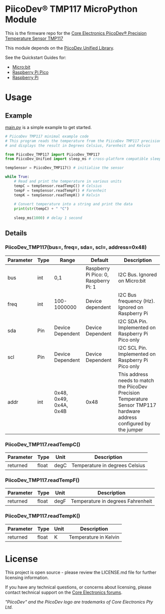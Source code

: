 # PiicoDev® TMP117 MicroPython Module

This is the firmware repo for the [Core Electronics PiicoDev® Precision Temperature Sensor TMP117](https://core-electronics.com.au/catalog/product/view/sku/CE07502)

This module depends on the [PiicoDev Unified Library](https://github.com/CoreElectronics/CE-PiicoDev-Unified).

See the Quickstart Guides for:
 - [Micro:bit](https://core-electronics.com.au/tutorials/piicodev-precision-temperature-sensor-tmp117-quickstart-guide-for-microbit.html)
 - [Raspberry Pi Pico](https://core-electronics.com.au/tutorials/piicodev-precision-temperature-sensor-tmp117-quickstart-guide-for-rpi-pico.html)
 - [Raspberry Pi](https://core-electronics.com.au/tutorials/piicodev-raspberrypi/piicodev-precision-temperature-sensor-tmp117-raspberry-pi-guide.html)

# Usage
## Example
[main.py](https://github.com/CoreElectronics/CE-PiicoDev-TMP117-MicroPython-Module/blob/main/main.py) is a simple example to get started.
```python
# PiicoDev TMP117 minimal example code
# This program reads the temperature from the PiicoDev TMP117 precision temperature sensor
# and displays the result in Degrees Celsius, Farenheit and Kelvin

from PiicoDev_TMP117 import PiicoDev_TMP117
from PiicoDev_Unified import sleep_ms # cross-platform compatible sleep function

tempSensor = PiicoDev_TMP117() # initialise the sensor

while True:
    # Read and print the temperature in various units
    tempC = tempSensor.readTempC() # Celsius
    tempF = tempSensor.readTempF() # Farenheit
    tempK = tempSensor.readTempK() # Kelvin
    
    # Convert temperature into a string and print the data
    print(str(tempC) + " °C")
    
    sleep_ms(1000) # delay 1 second
```
## Details
### PiicoDev_TMP117(bus=, freq=, sda=, scl=, address=0x48)
Parameter | Type | Range | Default | Description
--- | --- | --- | --- | ---
bus | int | 0,1 | Raspberry Pi Pico: 0, Raspberry Pi: 1 | I2C Bus.  Ignored on Micro:bit
freq | int | 100-1000000 | Device dependent | I2C Bus frequency (Hz).  Ignored on Raspberry Pi
sda | Pin | Device Dependent | Device Dependent | I2C SDA Pin. Implemented on Raspberry Pi Pico only
scl | Pin | Device Dependent | Device Dependent | I2C SCL Pin. Implemented on Raspberry Pi Pico only
addr | int | 0x48, 0x49, 0x4A, 0x4B | 0x48 | This address needs to match the PiicoDev Precision Temperature Sensor TMP117 hardware address configured by the jumper

### PiicoDev_TMP117.readTempC()
Parameter | Type | Unit | Description
--- | --- | --- | ---
returned | float | degC | Temperature in degrees Celsius

### PiicoDev_TMP117.readTempF()
Parameter | Type | Unit | Description
--- | --- | --- | ---
returned | float | degF| Temperature in degrees Fahrenheit

### PiicoDev_TMP117.readTempK()
Parameter | Type | Unit | Description
--- | --- | --- | ---
returned | float | K | Temperature in Kelvin

# License
This project is open source - please review the LICENSE.md file for further licensing information.

If you have any technical questions, or concerns about licensing, please contact technical support on the [Core Electronics forums](https://forum.core-electronics.com.au/).

*\"PiicoDev\" and the PiicoDev logo are trademarks of Core Electronics Pty Ltd.*
